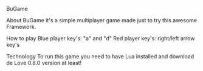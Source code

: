 BuGame


About
BuGame it's a simple multiplayer game made just to try this awesome Framework.

How to play
Blue player key's: "a" and "d"
Red player key's: right/left arrow key's

Technology
To run this game you need to have Lua installed and download de Love 0.8.0 version at least!
